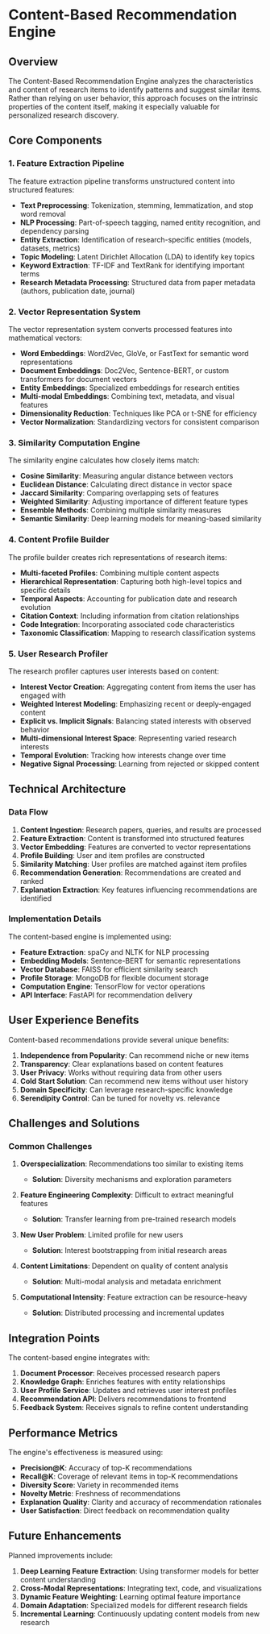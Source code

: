 # Content-Based Recommendation Engine

## Overview

The Content-Based Recommendation Engine analyzes the characteristics and content of research items to identify patterns and suggest similar items. Rather than relying on user behavior, this approach focuses on the intrinsic properties of the content itself, making it especially valuable for personalized research discovery.

## Core Components

### 1. Feature Extraction Pipeline

The feature extraction pipeline transforms unstructured content into structured features:

- **Text Preprocessing**: Tokenization, stemming, lemmatization, and stop word removal
- **NLP Processing**: Part-of-speech tagging, named entity recognition, and dependency parsing
- **Entity Extraction**: Identification of research-specific entities (models, datasets, metrics)
- **Topic Modeling**: Latent Dirichlet Allocation (LDA) to identify key topics
- **Keyword Extraction**: TF-IDF and TextRank for identifying important terms
- **Research Metadata Processing**: Structured data from paper metadata (authors, publication date, journal)

### 2. Vector Representation System

The vector representation system converts processed features into mathematical vectors:

- **Word Embeddings**: Word2Vec, GloVe, or FastText for semantic word representations
- **Document Embeddings**: Doc2Vec, Sentence-BERT, or custom transformers for document vectors
- **Entity Embeddings**: Specialized embeddings for research entities
- **Multi-modal Embeddings**: Combining text, metadata, and visual features
- **Dimensionality Reduction**: Techniques like PCA or t-SNE for efficiency
- **Vector Normalization**: Standardizing vectors for consistent comparison

### 3. Similarity Computation Engine

The similarity engine calculates how closely items match:

- **Cosine Similarity**: Measuring angular distance between vectors
- **Euclidean Distance**: Calculating direct distance in vector space
- **Jaccard Similarity**: Comparing overlapping sets of features
- **Weighted Similarity**: Adjusting importance of different feature types
- **Ensemble Methods**: Combining multiple similarity measures
- **Semantic Similarity**: Deep learning models for meaning-based similarity

### 4. Content Profile Builder

The profile builder creates rich representations of research items:

- **Multi-faceted Profiles**: Combining multiple content aspects
- **Hierarchical Representation**: Capturing both high-level topics and specific details
- **Temporal Aspects**: Accounting for publication date and research evolution
- **Citation Context**: Including information from citation relationships
- **Code Integration**: Incorporating associated code characteristics
- **Taxonomic Classification**: Mapping to research classification systems

### 5. User Research Profiler

The research profiler captures user interests based on content:

- **Interest Vector Creation**: Aggregating content from items the user has engaged with
- **Weighted Interest Modeling**: Emphasizing recent or deeply-engaged content
- **Explicit vs. Implicit Signals**: Balancing stated interests with observed behavior
- **Multi-dimensional Interest Space**: Representing varied research interests
- **Temporal Evolution**: Tracking how interests change over time
- **Negative Signal Processing**: Learning from rejected or skipped content

## Technical Architecture

### Data Flow

1. **Content Ingestion**: Research papers, queries, and results are processed
2. **Feature Extraction**: Content is transformed into structured features
3. **Vector Embedding**: Features are converted to vector representations
4. **Profile Building**: User and item profiles are constructed
5. **Similarity Matching**: User profiles are matched against item profiles
6. **Recommendation Generation**: Recommendations are created and ranked
7. **Explanation Extraction**: Key features influencing recommendations are identified

### Implementation Details

The content-based engine is implemented using:

- **Feature Extraction**: spaCy and NLTK for NLP processing
- **Embedding Models**: Sentence-BERT for semantic representations
- **Vector Database**: FAISS for efficient similarity search
- **Profile Storage**: MongoDB for flexible document storage
- **Computation Engine**: TensorFlow for vector operations
- **API Interface**: FastAPI for recommendation delivery

## User Experience Benefits

Content-based recommendations provide several unique benefits:

1. **Independence from Popularity**: Can recommend niche or new items
2. **Transparency**: Clear explanations based on content features
3. **User Privacy**: Works without requiring data from other users
4. **Cold Start Solution**: Can recommend new items without user history
5. **Domain Specificity**: Can leverage research-specific knowledge
6. **Serendipity Control**: Can be tuned for novelty vs. relevance

## Challenges and Solutions

### Common Challenges

1. **Overspecialization**: Recommendations too similar to existing items
   - **Solution**: Diversity mechanisms and exploration parameters

2. **Feature Engineering Complexity**: Difficult to extract meaningful features
   - **Solution**: Transfer learning from pre-trained research models

3. **New User Problem**: Limited profile for new users
   - **Solution**: Interest bootstrapping from initial research areas

4. **Content Limitations**: Dependent on quality of content analysis
   - **Solution**: Multi-modal analysis and metadata enrichment

5. **Computational Intensity**: Feature extraction can be resource-heavy
   - **Solution**: Distributed processing and incremental updates

## Integration Points

The content-based engine integrates with:

1. **Document Processor**: Receives processed research papers
2. **Knowledge Graph**: Enriches features with entity relationships
3. **User Profile Service**: Updates and retrieves user interest profiles
4. **Recommendation API**: Delivers recommendations to frontend
5. **Feedback System**: Receives signals to refine content understanding

## Performance Metrics

The engine's effectiveness is measured using:

- **Precision@K**: Accuracy of top-K recommendations
- **Recall@K**: Coverage of relevant items in top-K recommendations
- **Diversity Score**: Variety in recommended items
- **Novelty Metric**: Freshness of recommendations
- **Explanation Quality**: Clarity and accuracy of recommendation rationales
- **User Satisfaction**: Direct feedback on recommendation quality

## Future Enhancements

Planned improvements include:

1. **Deep Learning Feature Extraction**: Using transformer models for better content understanding
2. **Cross-Modal Representations**: Integrating text, code, and visualizations
3. **Dynamic Feature Weighting**: Learning optimal feature importance
4. **Domain Adaptation**: Specialized models for different research fields
5. **Incremental Learning**: Continuously updating content models from new research